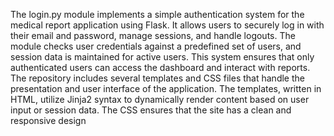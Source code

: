 The login.py module implements a simple authentication system for the medical report application using Flask. It allows users to securely log in with their email and password, manage sessions, and handle logouts. The module checks user credentials against a predefined set of users, and session data is maintained for active users. This system ensures that only authenticated users can access the dashboard and interact with reports.
The repository includes several templates and CSS files that handle the presentation and user interface of the application. The templates, written in HTML, utilize Jinja2 syntax to dynamically render content based on user input or session data. The CSS ensures that the site has a clean and responsive design
